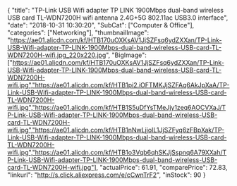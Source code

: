 {
	"title": "TP-Link USB Wifi adapter TP LINK 1900Mbps dual-band wireless USB card TL-WDN7200H wifi antenna 2.4G+5G 802.11ac USB3.0 interface",
	"date": "2018-10-31 10:30:20",
	"SubCat": ["Computer & Office"],
	"categories": ["Networking"],
	"thumbnailImage": "https://ae01.alicdn.com/kf/HTB170uOXKsAV1JjSZFsq6ydZXXan/TP-Link-USB-Wifi-adapter-TP-LINK-1900Mbps-dual-band-wireless-USB-card-TL-WDN7200H-wifi.jpg_220x220.jpg",
	"BigImage": ["https://ae01.alicdn.com/kf/HTB170uOXKsAV1JjSZFsq6ydZXXan/TP-Link-USB-Wifi-adapter-TP-LINK-1900Mbps-dual-band-wireless-USB-card-TL-WDN7200H-wifi.jpg","https://ae01.alicdn.com/kf/HTB1pi2.iOFTMKJjSZFAq6AkJpXaA/TP-Link-USB-Wifi-adapter-TP-LINK-1900Mbps-dual-band-wireless-USB-card-TL-WDN7200H-wifi.jpg","https://ae01.alicdn.com/kf/HTB1S5uDfYsTMeJjy1zeq6AOCVXaJ/TP-Link-USB-Wifi-adapter-TP-LINK-1900Mbps-dual-band-wireless-USB-card-TL-WDN7200H-wifi.jpg","https://ae01.alicdn.com/kf/HTB1nNwLjjoIL1JjSZFyq6zFBpXak/TP-Link-USB-Wifi-adapter-TP-LINK-1900Mbps-dual-band-wireless-USB-card-TL-WDN7200H-wifi.jpg","https://ae01.alicdn.com/kf/HTB1o3Vqb6qhSKJjSspnq6A79XXah/TP-Link-USB-Wifi-adapter-TP-LINK-1900Mbps-dual-band-wireless-USB-card-TL-WDN7200H-wifi.jpg"],
	"actualPrice": 61.91,
	"comparePrice": 72.83,
	"linkurl": "http://s.click.aliexpress.com/e/cCwnTrF2",
	"inStock": 90
}
